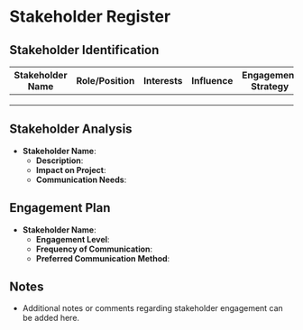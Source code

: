 # Stakeholder Register

## Stakeholder Identification

| Stakeholder Name | Role/Position | Interests | Influence | Engagement Strategy |
|------------------|---------------|-----------|-----------|---------------------|
|                  |               |           |           |                     |
|                  |               |           |           |                     |
|                  |               |           |           |                     |

## Stakeholder Analysis

- **Stakeholder Name**: 
  - **Description**: 
  - **Impact on Project**: 
  - **Communication Needs**: 

## Engagement Plan

- **Stakeholder Name**: 
  - **Engagement Level**: 
  - **Frequency of Communication**: 
  - **Preferred Communication Method**: 

## Notes

- Additional notes or comments regarding stakeholder engagement can be added here.